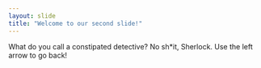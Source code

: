 ```yaml
---
layout: slide
title: "Welcome to our second slide!"
---
```

What do you call a constipated detective? No sh*it, Sherlock. 
Use the left arrow to go back!

